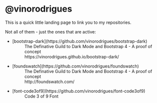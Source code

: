 # @vinorodrigues

This is a quick little landing page to link you to my repositories.

Not all of them - just the ones that are active:

* <dl><dt>[bootstrap-dark](https://github.com/vinorodrigues/bootstrap-dark)</dt><dd> The Definative Guild to Dark Mode and Bootstrap 4 - A proof of concept </dd><dd>https://vinorodrigues.github.io/bootstrap-dark/</dd></dl>

* <dl><dt>[foundswatch](https://github.com/vinorodrigues/foundswatch)</dt><dd> The Definative Guild to Dark Mode and Bootstrap 4 - A proof of concept </dd><dd>http://foundswatch.com/</dd></dl>

* <dl><dt>[font-code3of9](https://github.com/vinorodrigues/font-code3of9)</dt><dd> Code 3 of 9 Font </dd></dl>

